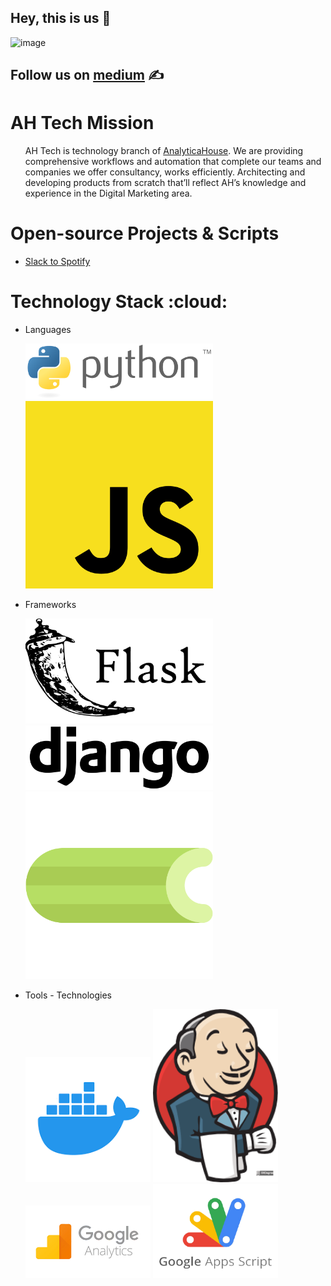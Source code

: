 ## Hey, this is us 👋
![image](https://drive.google.com/uc?export=view&id=15m2L8hG1742YPk6geUZFpuLN32fI8muK)

## Follow us on [medium](https://medium.com/analyticahousetech) :writing_hand:	

<h1>AH Tech Mission</h1>
  <ul>
      <p>
      AH Tech is technology branch of <a href="https://analyticahouse.com">AnalyticaHouse</a>. We are providing comprehensive workflows and automation that complete our teams and companies we offer consultancy, works efficiently. Architecting and developing products from scratch that’ll reflect AH’s knowledge and experience in the Digital Marketing area. 
      </p>
  </ul>
<h1>Open-source Projects & Scripts</h1>
     <ul>
       <li>
        <a href="https://github.com/analyticahouse/add-music-playlist-with-spotify-slack-api">Slack to Spotify</a>
       </li>
     </ul>
<h1>Technology Stack :cloud: </h1>
  <ul>
    <li>
      <p>Languages
      </p>
      <img src="/python.png"  
      style="width: 300px; max-width: 100%; height: auto"</img>
      <img src="/javascript.png" 
      style="width: 300px; max-width: 100%; height: auto"</img>
    </li>
    <li>
      <p>Frameworks
      </p>
      <img src="/flask.png" 
      style="width: 300px; max-width: 100%; height: auto"</img>
      <img src="/django.png"
      style="width: 300px; max-width: 100%; height: auto"</img>
      <img src="/celery.png"
      style="width: 300px; max-width: 100%; height: auto"</img>
    </li>
    <li>
      <p>Tools - Technologies</p>
      <img src="/docker.png" 
      style="width: 200px; max-width: 100%; height: auto"</img>
      <img src="/jenkins.png"
      style="width: 200px; max-width: 100%; height: auto"</img>
      <img src="/analytics.png"
      style="width: 200px; max-width: 100%; height: auto"</img>
      <img src="/app script.png"
      style="width: 200px; max-width: 100%; height: auto"</img>
    </li>
  </ul>
  
